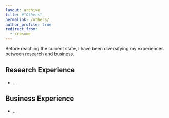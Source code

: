 ```yaml
---
layout: archive
title: #"Others"
permalink: /others/
author_profile: true
redirect_from:
  - /resume
---
```


Before reaching the current state, I have been diversifying my experiences between research and business.
  
Research Experience
------
* ...


Business Experience
------
* ...